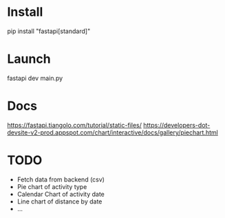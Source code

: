 # Install
pip install "fastapi[standard]"

# Launch
fastapi dev main.py

# Docs
https://fastapi.tiangolo.com/tutorial/static-files/
https://developers-dot-devsite-v2-prod.appspot.com/chart/interactive/docs/gallery/piechart.html

# TODO
 - Fetch data from backend (csv)
 - Pie chart of activity type
 - Calendar Chart of activity date
 - Line chart of distance by date
 - ...